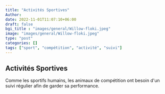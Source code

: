 ```yaml
---
title: "Activités Sportives"
Author: 
date: 2022-11-01T11:07:10+06:00
draft: false
bgi_title : "images/general/Willow-floki.jpeg"
image: "images/general/Willow-floki.jpeg"
type: "post"
categories: []
tags: ["sport", "compétition", "activité", "suivi"]
---
```


## Activités Sportives

Comme les sportifs humains, les animaux de compétition ont besoin d'un suivi régulier afin de garder sa performance.